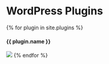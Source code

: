 # WordPress Plugins

{% for plugin in site.plugins %}
  <h4>{{ plugin.name }}</h4>
  <a href="{{ plugin.link }}" target="_blank"><img src="{{ plugin.thumb }}" /></a>
{% endfor %}
